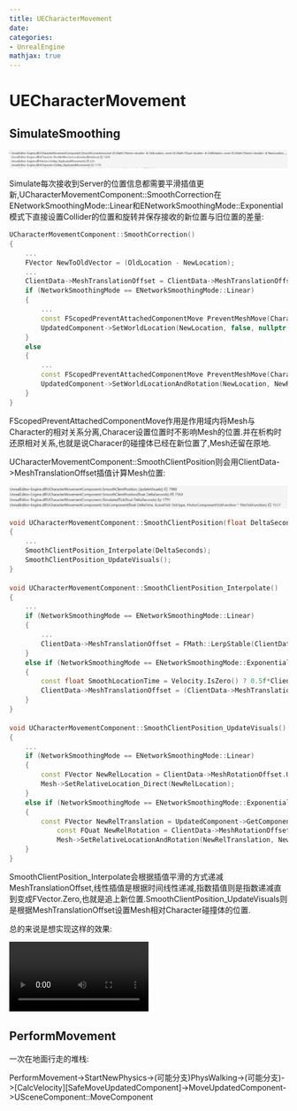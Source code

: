 ```yaml
---
title: UECharacterMovement
date: 
categories:
- UnrealEngine
mathjax: true
---
```


# UECharacterMovement

## SimulateSmoothing


![](UECharacterMovement/SimulateCorrectStart.png)

Simulate每次接收到Server的位置信息都需要平滑插值更新,UCharacterMovementComponent::SmoothCorrection在ENetworkSmoothingMode::Linear和ENetworkSmoothingMode::Exponential模式下直接设置Collider的位置和旋转并保存接收的新位置与旧位置的差量:

```cpp
UCharacterMovementComponent::SmoothCorrection()
{
    ...
    FVector NewToOldVector = (OldLocation - NewLocation);
    ...
    ClientData->MeshTranslationOffset = ClientData->MeshTranslationOffset + NewToOldVector;
    if (NetworkSmoothingMode == ENetworkSmoothingMode::Linear)
	{
		...
        const FScopedPreventAttachedComponentMove PreventMeshMove(CharacterOwner->GetMesh());
		UpdatedComponent->SetWorldLocation(NewLocation, false, nullptr, GetTeleportType());
	}
	else
	{
        ...
        const FScopedPreventAttachedComponentMove PreventMeshMove(CharacterOwner->GetMesh());
		UpdatedComponent->SetWorldLocationAndRotation(NewLocation, NewRotation, false, nullptr, GetTeleportType());
	}
}
```

FScopedPreventAttachedComponentMove作用是作用域内将Mesh与Character的相对关系分离,Characer设置位置时不影响Mesh的位置.并在析构时还原相对关系,也就是说Characer的碰撞体已经在新位置了,Mesh还留在原地.

UCharacterMovementComponent::SmoothClientPosition则会用ClientData->MeshTranslationOffset插值计算Mesh位置:

![](UECharacterMovement/SimulateCorrectTick.png)

```cpp
void UCharacterMovementComponent::SmoothClientPosition(float DeltaSeconds)
{
    ...
	SmoothClientPosition_Interpolate(DeltaSeconds);
	SmoothClientPosition_UpdateVisuals();
}

void UCharacterMovementComponent::SmoothClientPosition_Interpolate()
{
    ...
    if (NetworkSmoothingMode == ENetworkSmoothingMode::Linear)
	{
        ...
        ClientData->MeshTranslationOffset = FMath::LerpStable(ClientData->OriginalMeshTranslationOffset, FVector::ZeroVector, LerpPercent);
    }
    else if (NetworkSmoothingMode == ENetworkSmoothingMode::Exponential)
    {
        const float SmoothLocationTime = Velocity.IsZero() ? 0.5f*ClientData->SmoothNetUpdateTime : ClientData->SmoothNetUpdateTime;
        ClientData->MeshTranslationOffset = (ClientData->MeshTranslationOffset * (1.f - DeltaSeconds / SmoothLocationTime));
    }
}

void UCharacterMovementComponent::SmoothClientPosition_UpdateVisuals()
{
    ...
    if (NetworkSmoothingMode == ENetworkSmoothingMode::Linear)
    {
        const FVector NewRelLocation = ClientData->MeshRotationOffset.UnrotateVector(ClientData->MeshTranslationOffset) + CharacterOwner->GetBaseTranslationOffset();
        Mesh->SetRelativeLocation_Direct(NewRelLocation);
    }
    else if (NetworkSmoothingMode == ENetworkSmoothingMode::Exponential)
    {
        const FVector NewRelTranslation = UpdatedComponent->GetComponentToWorld().InverseTransformVectorNoScale(ClientData->MeshTranslationOffset) + CharacterOwner->GetBaseTranslationOffset();
			const FQuat NewRelRotation = ClientData->MeshRotationOffset * CharacterOwner->GetBaseRotationOffset();
			Mesh->SetRelativeLocationAndRotation(NewRelTranslation, NewRelRotation, false, nullptr, GetTeleportType());
    }
}
```

SmoothClientPosition_Interpolate会根据插值平滑的方式递减MeshTranslationOffset,线性插值是根据时间线性递减,指数插值则是指数递减直到变成FVector.Zero,也就是追上新位置.SmoothClientPosition_UpdateVisuals则是根据MeshTranslationOffset设置Mesh相对Character碰撞体的位置.

总的来说是想实现这样的效果:

<video src='https://github.com/chaosrings/SomeNotes/blob/master/source/_posts/UECharacterMovement/shadow.mp4?raw=true' type='video/mp4' controls='controls'  width='50%' height='50%'> </video>

## PerformMovement

一次在地面行走的堆栈:

PerformMovement->StartNewPhysics->(可能分支)PhysWalking->(可能分支)->[CalcVelocity][SafeMoveUpdatedComponent]->MoveUpdatedComponent->USceneComponent::MoveComponent